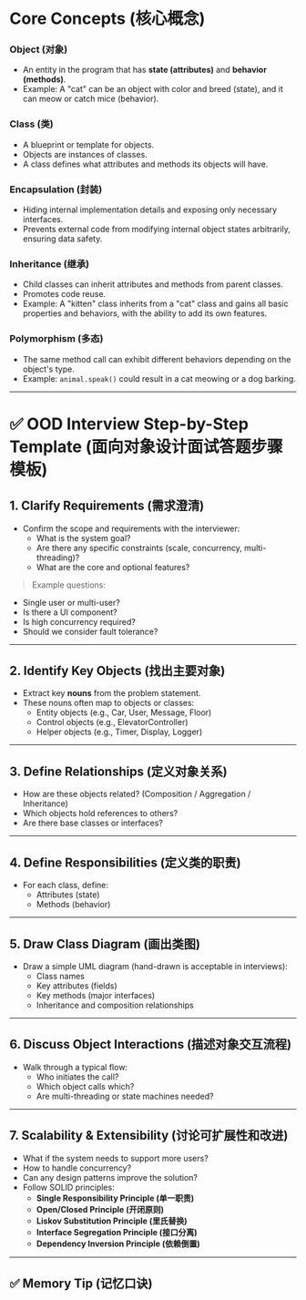 # Core Concepts (核心概念)

### Object (对象)
- An entity in the program that has **state (attributes)** and **behavior (methods)**.
- Example: A "cat" can be an object with color and breed (state), and it can meow or catch mice (behavior).

### Class (类)
- A blueprint or template for objects.
- Objects are instances of classes.
- A class defines what attributes and methods its objects will have.

### Encapsulation (封装)
- Hiding internal implementation details and exposing only necessary interfaces.
- Prevents external code from modifying internal object states arbitrarily, ensuring data safety.

### Inheritance (继承)
- Child classes can inherit attributes and methods from parent classes.
- Promotes code reuse.
- Example: A "kitten" class inherits from a "cat" class and gains all basic properties and behaviors, with the ability to add its own features.

### Polymorphism (多态)
- The same method call can exhibit different behaviors depending on the object's type.
- Example: `animal.speak()` could result in a cat meowing or a dog barking.

---

# ✅ OOD Interview Step-by-Step Template (面向对象设计面试答题步骤模板)

## 1. Clarify Requirements (需求澄清)
- Confirm the scope and requirements with the interviewer:
  - What is the system goal?
  - Are there any specific constraints (scale, concurrency, multi-threading)?
  - What are the core and optional features?

> Example questions:
- Single user or multi-user?
- Is there a UI component?
- Is high concurrency required?
- Should we consider fault tolerance?

---

## 2. Identify Key Objects (找出主要对象)
- Extract key **nouns** from the problem statement.
- These nouns often map to objects or classes:
  - Entity objects (e.g., Car, User, Message, Floor)
  - Control objects (e.g., ElevatorController)
  - Helper objects (e.g., Timer, Display, Logger)

---

## 3. Define Relationships (定义对象关系)
- How are these objects related? (Composition / Aggregation / Inheritance)
- Which objects hold references to others?
- Are there base classes or interfaces?

---

## 4. Define Responsibilities (定义类的职责)
- For each class, define:
  - Attributes (state)
  - Methods (behavior)

---

## 5. Draw Class Diagram (画出类图)
- Draw a simple UML diagram (hand-drawn is acceptable in interviews):
  - Class names
  - Key attributes (fields)
  - Key methods (major interfaces)
  - Inheritance and composition relationships

---

## 6. Discuss Object Interactions (描述对象交互流程)
- Walk through a typical flow:
  - Who initiates the call?
  - Which object calls which?
  - Are multi-threading or state machines needed?

---

## 7. Scalability & Extensibility (讨论可扩展性和改进)
- What if the system needs to support more users?
- How to handle concurrency?
- Can any design patterns improve the solution?
- Follow SOLID principles:
  - **Single Responsibility Principle (单一职责)**
  - **Open/Closed Principle (开闭原则)**
  - **Liskov Substitution Principle (里氏替换)**
  - **Interface Segregation Principle (接口分离)**
  - **Dependency Inversion Principle (依赖倒置)**

---

## ✅ Memory Tip (记忆口诀)
